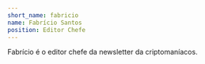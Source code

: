 ```yaml
---
short_name: fabricio
name: Fabrício Santos
position: Editor Chefe
---
```


Fabrício é o editor chefe da newsletter da criptomaníacos.
